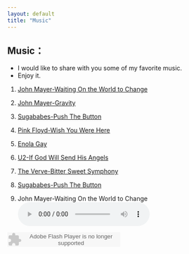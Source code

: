 ```yaml
---
layout: default
title: "Music"
---
```


## Music：

* I would like to share with you some of my favorite music.
* Enjoy it.
  
1.  <a href="my_music/John_Mayer_Waiting_On_the_World_to_Change.mp3">John Mayer-Waiting On the World to Change</a>
  
2.  <a href="my_music/John_Mayer_Gravity.mp3">John Mayer-Gravity</a>
  
3.  <a href="my_music/Sugababes  Push The Button Official Music Video.mp3">Sugababes-Push The Button</a>

4.  <a href="my_music/Pink Floyd Wish You Were Here.mp3">Pink Floyd-Wish You Were Here</a>

5.  <a href="my_music/Enola Gay.mp3">Enola Gay</a>
  
6.  <a href="my_music/U2 If God Will Send His Angels Official Music Video.mp3">U2-If God Will Send His Angels</a>
  
7.  <a href="my_music/The Verve  Bitter Sweet Symphony.mp3">The Verve-Bitter Sweet Symphony</a>
  
8.  <a href="my_music/Sugababes  Push The Button.mp3">Sugababes-Push The Button </a>
 

1. John Mayer-Waiting On the World to Change
   <audio controls>
    <source src="my_music/John_Mayer_Waiting_On_the_World_to_Change.mp3" type="audio/mpeg">
    Your browser does not support the audio element.
  </audio>

<embed src="http://www.xiami.com/widget/0_3515679/singlePlayer.swf" type="application/x-shockwave-flash" width="257" height="33" wmode="transparent"></embed>


